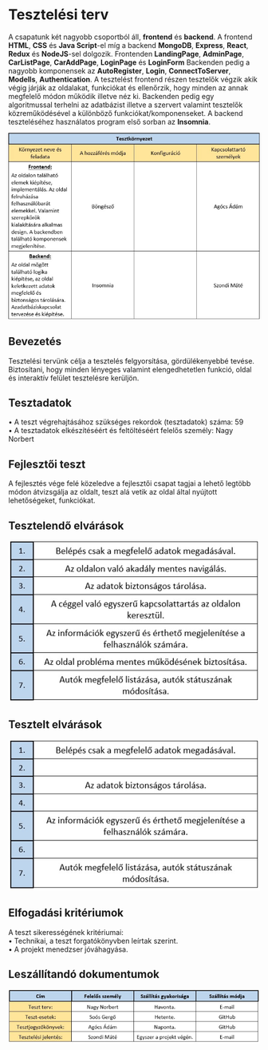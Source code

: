 # Tesztelési terv
A csapatunk két nagyobb csoportból áll, <strong>frontend</strong> és <strong>backend</strong>. A frontend <strong>HTML</strong>, <strong>CSS</strong> és <strong>Java Script</strong>-el míg a backend <strong>MongoDB</strong>, <strong>Express</strong>, <strong>React</strong>, <strong>Redux</strong> és <strong>NodeJS</strong>-sel dolgozik. Frontenden <strong>LandingPage</strong>, <strong>AdminPage</strong>, <strong>CarListPage</strong>, <strong>CarAddPage</strong>, <strong>LoginPage</strong> és <strong>LoginForm</strong> Backenden pedig a nagyobb komponensek az <strong>AutoRegister</strong>, <strong>Login</strong>, <strong>ConnectToServer</strong>, <strong>Modells</strong>, <strong>Authentication</strong>. A tesztelést frontend részen tesztelők végzik akik végig járják az oldalakat, funkciókat és ellenőrzik, hogy minden az annak megfelelő módon működik illetve néz ki. Backenden pedig egy algoritmussal terhelni az adatbázist illetve a szervert valamint tesztelők közreműködésével a különböző funkciókat/komponenseket. A backend teszteléséhez használatos program első sorban az <strong>Insomnia</strong>.</br>

![Tesztkörnyezet](Pictures/tesztkornyezet.jpg)

## Bevezetés
Tesztelési tervünk célja a tesztelés felgyorsítása, gördülékenyebbé tevése. Biztosítani, hogy minden lényeges valamint elengedhetetlen funkció, oldal és interaktív felület tesztelésre kerüljön. 


## Tesztadatok
•	A teszt végrehajtásához szükséges rekordok (tesztadatok) száma: 59</br>
•	A tesztadatok elkészítéséért és feltöltéséért felelős személy: Nagy Norbert


## Fejlesztői teszt
A fejlesztés vége felé közeledve a fejlesztői csapat tagjai a lehető legtöbb módon átvizsgálja az oldalt, teszt alá vetik az oldal által nyújtott lehetőségeket, funkciókat. 


## Tesztelendő elvárások
![TesztelendőElvárások](Pictures/tesztelendo_elvarasok2.jpg)


## Tesztelt elvárások
![TeszteltElvárások](Pictures/tesztelt_elvarasok2.jpg)


## Elfogadási kritériumok
A teszt sikerességének kritériumai:</br>
•	Technikai, a teszt forgatókönyvben leírtak szerint.</br>
•	A projekt menedzser jóváhagyása.


## Leszállítandó dokumentumok
![LeszállítandóTesztDokumentumok](Pictures/leszallitando_teszt_dokumentumok.jpg)
